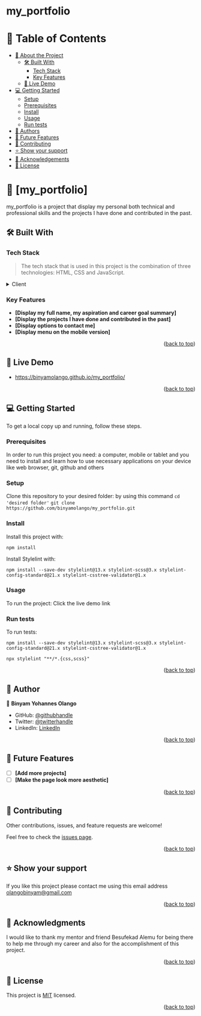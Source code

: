 # my_portfolio
# 📗 Table of Contents

- [📖 About the Project](#about-project)
  - [🛠 Built With](#built-with)
    - [Tech Stack](#tech-stack)
    - [Key Features](#key-features)
  - [🚀 Live Demo](#live-demo)
- [💻 Getting Started](#getting-started)
  - [Setup](#setup)
  - [Prerequisites](#prerequisites)
  - [Install](#install)
  - [Usage](#usage)
  - [Run tests](#run-tests)
- [👥 Authors](#authors)
- [🔭 Future Features](#future-features)
- [🤝 Contributing](#contributing)
- [⭐️ Show your support](#support)
- [🙏 Acknowledgements](#acknowledgements)
- [📝 License](#license)

# 📖 [my_portfolio] <a name="about-project"></a>

my_portfolio is a project that display my personal both technical and professional skills and the projects I have done and contributed in the past.

## 🛠 Built With <a name="built-with"></a>

### Tech Stack <a name="tech-stack"></a>

> The tech stack that is used in this project is the combination of three technologies: HTML, CSS and JavaScript.

<details>
  <summary>Client</summary>
  <ul>
    <li><a href="https://html.com/">HTML</a></li>
  </ul>
  <ul>
    <li><a href="https://www.w3.org/Style/CSS/Overview.en.html">CSS</a></li>
  </ul>
  <ul>
    <li><a href="https://developer.mozilla.org/en-US/docs/Web/javascript">JavaScript</a></li>
  </ul>
  
</details>

<!-- <details>
  <summary>Server</summary>
  <ul>
    <li><a href="#">Local</a></li>
  </ul>
</details>

<details>
<summary>Database</summary>
  <ul>
    <li><a href="#">Local</a></li>
  </ul>
</details> -->

<!-- Features -->

### Key Features <a name="key-features"></a>

- **[Display my full name, my aspiration and career goal summary]**
- **[Display the projects I have done and contributed in the past]**
- **[Display options to contact me]**
- **[Display menu on the mobile version]**

<p align="right">(<a href="#readme-top">back to top</a>)</p>

<!-- LIVE DEMO -->

## 🚀 Live Demo <a name="live-demo"></a>

- https://binyamolango.github.io/my_portfolio/

<p align="right">(<a href="#readme-top">back to top</a>)</p>

<!-- GETTING STARTED -->

## 💻 Getting Started <a name="getting-started"></a>

<!-- > Describe how a new developer could make use of your project. -->

To get a local copy up and running, follow these steps.

### Prerequisites

In order to run this project you need: a computer, mobile or tablet and you need to install and learn how to use necessary applications on your device like web browser, git, github and others

<!--
Example command:

```sh
 gem install rails
```
 -->

### Setup

Clone this repository to your desired folder: by using this command
`cd 'desired folder'`
`git clone https://github.com/binyamolango/my_portfolio.git`

<!--
Example commands:

```sh
  cd my-folder
  git clone git@github.com:myaccount/my-project.git
```
--->

### Install

Install this project with: 

`npm install`

Install Stylelint with:

`npm install --save-dev stylelint@13.x stylelint-scss@3.x stylelint-config-standard@21.x stylelint-csstree-validator@1.x`

<!--
Example command:

```sh
  cd my-project
  gem install
```
--->

### Usage

To run the project: Click the live demo link

<!--
Example command:

```sh
  rails server
```
--->

### Run tests

To run tests: 

`npm install --save-dev stylelint@13.x stylelint-scss@3.x stylelint-config-standard@21.x stylelint-csstree-validator@1.x`

`npx stylelint "**/*.{css,scss}"`

<!--
Example command:

```sh
  bin/rails test test/models/article_test.rb
```
--->

<p align="right">(<a href="#readme-top">back to top</a>)</p>

## 👥 Author <a name="authors"></a>

👤 **Binyam Yohannes Olango**

- GitHub: [@githubhandle](https://github.com/binyamolango)
- Twitter: [@twitterhandle](https://twitter.com/BinyamOlango)
- LinkedIn: [LinkedIn](https://www.linkedin.com/in/binyam-yohannes/)

<p align="right">(<a href="#readme-top">back to top</a>)</p>

<!-- FUTURE FEATURES -->

## 🔭 Future Features <a name="future-features"></a>

<!-- > Describe 1 - 3 features you will add to the project. -->

- [ ] **[Add more projects]**
- [ ] **[Make the page look more aesthetic]**

<p align="right">(<a href="#readme-top">back to top</a>)</p>

<!-- CONTRIBUTING -->

## 🤝 Contributing <a name="contributing"></a>

Other contributions, issues, and feature requests are welcome!

Feel free to check the [issues page](../../issues/).

<p align="right">(<a href="#readme-top">back to top</a>)</p>

<!-- SUPPORT -->

## ⭐️ Show your support <a name="support"></a>

<!-- > Write a message to encourage readers to support your project -->

If you like this project please contact me using this email address olangobinyam@gmail.com

<p align="right">(<a href="#readme-top">back to top</a>)</p>

<!-- ACKNOWLEDGEMENTS -->

## 🙏 Acknowledgments <a name="acknowledgements"></a>

<!-- > Give credit to everyone who inspired your codebase. -->

I would like to thank my mentor and friend Besufekad Alemu for being there to help me through my career and also for the accomplishment of this project.

<p align="right">(<a href="#readme-top">back to top</a>)</p>

<!-- FAQ (optional) -->

<!-- ## ❓ FAQ (OPTIONAL) <a name="faq"></a>

> Add at least 2 questions new developers would ask when they decide to use your project.

- **[Question_1]**

  - [Answer_1]

- **[Question_2]**

  - [Answer_2]

<p align="right">(<a href="#readme-top">back to top</a>)</p> -->

<!-- LICENSE -->

## 📝 License <a name="license"></a>

This project is [MIT](./LICENSE) licensed.

<!-- _NOTE: we recommend using the [MIT license](https://choosealicense.com/licenses/mit/) - you can set it up quickly by [using templates available on GitHub](https://docs.github.com/en/communities/setting-up-your-project-for-healthy-contributions/adding-a-license-to-a-repository). You can also use [any other license](https://choosealicense.com/licenses/) if you wish._ -->

<p align="right">(<a href="#readme-top">back to top</a>)</p>
